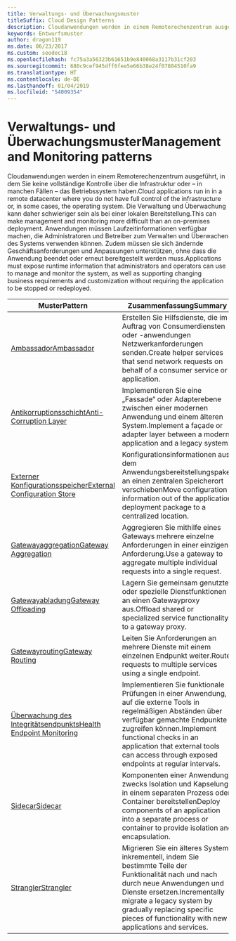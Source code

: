 ```yaml
---
title: Verwaltungs- und Überwachungsmuster
titleSuffix: Cloud Design Patterns
description: Cloudanwendungen werden in einem Remoterechenzentrum ausgeführt, in dem Sie keine vollständige Kontrolle über die Infrastruktur oder – in manchen Fällen – das Betriebssystem haben. Die Verwaltung und Überwachung kann daher schwieriger sein als bei einer lokalen Bereitstellung. Anwendungen müssen Laufzeitinformationen verfügbar machen, die Administratoren und Betreiber zum Verwalten und Überwachen des Systems verwenden können. Zudem müssen sie sich ändernde Geschäftsanforderungen und Anpassungen unterstützen, ohne dass die Anwendung beendet oder erneut bereitgestellt werden muss.
keywords: Entwurfsmuster
author: dragon119
ms.date: 06/23/2017
ms.custom: seodec18
ms.openlocfilehash: fc75a3a56323b61651b9e840068a3117b31cf203
ms.sourcegitcommit: 680c9cef945dff6fee5e66b38e24f07804510fa9
ms.translationtype: HT
ms.contentlocale: de-DE
ms.lasthandoff: 01/04/2019
ms.locfileid: "54009354"
---
```

# <a name="management-and-monitoring-patterns"></a><span data-ttu-id="ac499-106">Verwaltungs- und Überwachungsmuster</span><span class="sxs-lookup"><span data-stu-id="ac499-106">Management and Monitoring patterns</span></span>

<span data-ttu-id="ac499-107">Cloudanwendungen werden in einem Remoterechenzentrum ausgeführt, in dem Sie keine vollständige Kontrolle über die Infrastruktur oder – in manchen Fällen – das Betriebssystem haben.</span><span class="sxs-lookup"><span data-stu-id="ac499-107">Cloud applications run in in a remote datacenter where you do not have full control of the infrastructure or, in some cases, the operating system.</span></span> <span data-ttu-id="ac499-108">Die Verwaltung und Überwachung kann daher schwieriger sein als bei einer lokalen Bereitstellung.</span><span class="sxs-lookup"><span data-stu-id="ac499-108">This can make management and monitoring more difficult than an on-premises deployment.</span></span> <span data-ttu-id="ac499-109">Anwendungen müssen Laufzeitinformationen verfügbar machen, die Administratoren und Betreiber zum Verwalten und Überwachen des Systems verwenden können. Zudem müssen sie sich ändernde Geschäftsanforderungen und Anpassungen unterstützen, ohne dass die Anwendung beendet oder erneut bereitgestellt werden muss.</span><span class="sxs-lookup"><span data-stu-id="ac499-109">Applications must expose runtime information that administrators and operators can use to manage and monitor the system, as well as supporting changing business requirements and customization without requiring the application to be stopped or redeployed.</span></span>

|                              <span data-ttu-id="ac499-110">Muster</span><span class="sxs-lookup"><span data-stu-id="ac499-110">Pattern</span></span>                               |                                                              <span data-ttu-id="ac499-111">Zusammenfassung</span><span class="sxs-lookup"><span data-stu-id="ac499-111">Summary</span></span>                                                              |
|--------------------------------------------------------------------|-----------------------------------------------------------------------------------------------------------------------------------|
|                   [<span data-ttu-id="ac499-112">Ambassador</span><span class="sxs-lookup"><span data-stu-id="ac499-112">Ambassador</span></span>](../ambassador.md)                   |                 <span data-ttu-id="ac499-113">Erstellen Sie Hilfsdienste, die im Auftrag von Consumerdiensten oder -anwendungen Netzwerkanforderungen senden.</span><span class="sxs-lookup"><span data-stu-id="ac499-113">Create helper services that send network requests on behalf of a consumer service or application.</span></span>                 |
|        [<span data-ttu-id="ac499-114">Antikorruptionsschicht</span><span class="sxs-lookup"><span data-stu-id="ac499-114">Anti-Corruption Layer</span></span>](../anti-corruption-layer.md)        |                       <span data-ttu-id="ac499-115">Implementieren Sie eine „Fassade“ oder Adapterebene zwischen einer modernen Anwendung und einem älteren System.</span><span class="sxs-lookup"><span data-stu-id="ac499-115">Implement a façade or adapter layer between a modern application and a legacy system.</span></span>                       |
| [<span data-ttu-id="ac499-116">Externer Konfigurationsspeicher</span><span class="sxs-lookup"><span data-stu-id="ac499-116">External Configuration Store</span></span>](../external-configuration-store.md) |                <span data-ttu-id="ac499-117">Konfigurationsinformationen aus dem Anwendungsbereitstellungspaket an einen zentralen Speicherort verschieben</span><span class="sxs-lookup"><span data-stu-id="ac499-117">Move configuration information out of the application deployment package to a centralized location.</span></span>                |
|          [<span data-ttu-id="ac499-118">Gatewayaggregation</span><span class="sxs-lookup"><span data-stu-id="ac499-118">Gateway Aggregation</span></span>](../gateway-aggregation.md)          |                          <span data-ttu-id="ac499-119">Aggregieren Sie mithilfe eines Gateways mehrere einzelne Anforderungen in einer einzigen Anforderung.</span><span class="sxs-lookup"><span data-stu-id="ac499-119">Use a gateway to aggregate multiple individual requests into a single request.</span></span>                           |
|           [<span data-ttu-id="ac499-120">Gatewayabladung</span><span class="sxs-lookup"><span data-stu-id="ac499-120">Gateway Offloading</span></span>](../gateway-offloading.md)           |                              <span data-ttu-id="ac499-121">Lagern Sie gemeinsam genutzte oder spezielle Dienstfunktionen an einen Gatewayproxy aus.</span><span class="sxs-lookup"><span data-stu-id="ac499-121">Offload shared or specialized service functionality to a gateway proxy.</span></span>                              |
|              [<span data-ttu-id="ac499-122">Gatewayrouting</span><span class="sxs-lookup"><span data-stu-id="ac499-122">Gateway Routing</span></span>](../gateway-routing.md)              |                                   <span data-ttu-id="ac499-123">Leiten Sie Anforderungen an mehrere Dienste mit einem einzelnen Endpunkt weiter.</span><span class="sxs-lookup"><span data-stu-id="ac499-123">Route requests to multiple services using a single endpoint.</span></span>                                    |
|   [<span data-ttu-id="ac499-124">Überwachung des Integritätsendpunkts</span><span class="sxs-lookup"><span data-stu-id="ac499-124">Health Endpoint Monitoring</span></span>](../health-endpoint-monitoring.md)   |   <span data-ttu-id="ac499-125">Implementieren Sie funktionale Prüfungen in einer Anwendung, auf die externe Tools in regelmäßigen Abständen über verfügbar gemachte Endpunkte zugreifen können.</span><span class="sxs-lookup"><span data-stu-id="ac499-125">Implement functional checks in an application that external tools can access through exposed endpoints at regular intervals.</span></span>    |
|                      [<span data-ttu-id="ac499-126">Sidecar</span><span class="sxs-lookup"><span data-stu-id="ac499-126">Sidecar</span></span>](../sidecar.md)                      |         <span data-ttu-id="ac499-127">Komponenten einer Anwendung zwecks Isolation und Kapselung in einem separaten Prozess oder Container bereitstellen</span><span class="sxs-lookup"><span data-stu-id="ac499-127">Deploy components of an application into a separate process or container to provide isolation and encapsulation.</span></span>          |
|                    [<span data-ttu-id="ac499-128">Strangler</span><span class="sxs-lookup"><span data-stu-id="ac499-128">Strangler</span></span>](../strangler.md)                    | <span data-ttu-id="ac499-129">Migrieren Sie ein älteres System inkrementell, indem Sie bestimmte Teile der Funktionalität nach und nach durch neue Anwendungen und Dienste ersetzen.</span><span class="sxs-lookup"><span data-stu-id="ac499-129">Incrementally migrate a legacy system by gradually replacing specific pieces of functionality with new applications and services.</span></span> |
